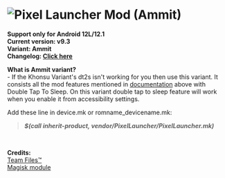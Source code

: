 # ![Pixel Launcher Mod (Ammit)](https://telegra.ph/file/3a0555c9fbe41c75aa95d.jpg)<br/>
**Support only for Android 12L/12.1**<br/>
**Current version: v9.3**<br/>
**Variant: Ammit**<br/>
**Changelog: [Click here](https://telegra.ph/Changelog-Of-Pixel-Launcher-MOD-05-28)**

**What is Ammit variant?**<br/>
-&nbsp;If the Khonsu Variant's dt2s isn't working for you then use this variant. It consists all the mod features mentioned in [documentation](https://telegra.ph/Pixel-Launcher-MOD-Features-Version-Details-Instructions--Troubleshooting-02-07) above with Double Tap To Sleep. On this variant double tap to sleep feature will work when you enable it from accessibility settings.</b>

Add these line in device.mk or romname_devicename.mk:
>**_$(call inherit-product, vendor/PixelLauncher/PixelLauncher.mk)_**
<br/>

**Credits:**<br/>
[Team Files™](https://t.me/modulesrepo)<br/>
[Magisk module](https://t.me/modulesrepo/3166)<br/>
